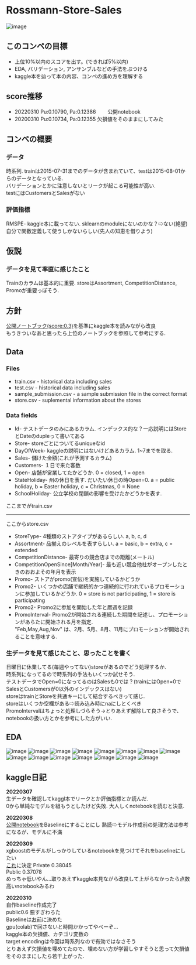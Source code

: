# Rossmann-Store-Sales
![image](https://user-images.githubusercontent.com/69502527/156883458-9fc3ca8e-b657-4621-926f-3d1470475e0b.png)

## このコンペの目標
* 上位10%以内のスコアを出す。(できれば5%以内)
* EDA, バリデーション, アンサンブルなどの手法をぶつける
* kaggle本を辿って本の内容、コンペの進め方を理解する

## score推移

* 20220310 Pu:0.10790, Pa:0.12386 　　公開notebook
* 20200310 Pu:0.10734, Pa:0.12355  欠損値をそのままにしてみた
## コンペの概要
### データ
時系列. trainは2015-07-31までのデータが含まれていて、testは2015-08-01からのデータとなっている. <br>
バリデーションとかに注意しないとリークが起こる可能性が高い.<br>
testにはCustomersとSalesがない
### 評価指標
RMSPE- kaggle本に載ってない. sklearnのmoduleにないのかな？⇨ない(絶望)<br>
自分で関数定義して使うしかないらしい(先人の知恵を借りよう)

## 仮説
### データを見て率直に感じたこと<br>
Trainのカラムは基本的に重要. storeはAssortment, CompetitionDistance, Promoが重要っぽそう.<br>

## 方針
[公開ノートブック(score:0.3)](https://www.kaggle.com/ashwathbalaji/rossmann-store-sales)を基準にkaggle本を読みながら改良<br>
もうきついなあと思ったら上位のノートブックを参照して参考にする.

## Data
### Files
* train.csv - historical data including sales
* test.csv - historical data including sales
* sample_submission.csv - a sample submission file in the correct format
* store.csv - suplemental information about the stores
### Data fields
* Id- テストデータのみにあるカラム. インデックス的な？一応説明にはStoreとDateのdupleって書いてある
* Store- storeごとについてるuniqueなid
* DayOfWeek- kaggleの説明にはないけどあるカラム. 1~7までを取る.
* Sales- 儲けた金額(これが予測するカラム)
* Customers- １日で来た客数
* Open- 店舗が営業してたかどうか. 0 = closed, 1 = open
* StateHoliday- 州の休日を表す. だいたい休日の時Open=0. a = public holiday, b = Easter holiday, c = Christmas, 0 = None
* SchoolHoliday- 公立学校の閉鎖の影響を受けたかどうかを表す.

ここまでがtrain.csv<br>



----------------------------------------------------------------------------------------
ここからstore.csv


* StoreType- 4種類のストアタイプがあるらしい. a, b, c, d
* Assortment- 品揃えのレベルを表すらしい. a = basic, b = extra, c = extended
* CompetitionDistance- 最寄りの競合店までの距離(メートル)
* CompetitionOpenSince[Month/Year]- 最も近い競合他社がオープンしたときのおおよその年月を表示
* Promo- ストアがpromo(宣伝)を実施しているかどうか
* Promo2- いくつかの店舗で継続的かつ連続的に行われているプロモーションに参加しているかどうか. 0 = store is not participating, 1 = store is participating
* Promo2- Promo2に参加を開始した年と暦週を記録
* PromoInterval- Promo2が開始される連続した期間を記述し、プロモーションがあらたに開始される月を指定.<br>
"Feb,May,Aug,Nov" は、2月、5月、8月、11月にプロモーションが開始されることを意味する.


### 生データを見て感じたこと、思ったことを書く

日曜日に休業してる(毎週やってない)storeがあるのでどう処理するか.<br>
時系列になってるので時系列の手法もいくつか試せそう.<br>
テストデータでOpen=0になってるのはSalesも0では？(trainにはOpen=0でSalesとCustomersが0以外のインデックスはない)<br>
storeはtrainとStoreを共通キーにして結合するべきって感じ.<br>
storeはいくつか空欄がある⇨読み込み時にnaにしとくべき<br>
PromoIntervalはちょっと処理しづらそう→とりあえず解除して良さそうで、notebookの扱い方とかを参考にした方がいい.

## EDA
![image](https://user-images.githubusercontent.com/69502527/157567785-65ddcc98-085b-4a88-b072-eb22a862bf1a.png)
![image](https://user-images.githubusercontent.com/69502527/157567846-97174d22-9dfe-47c8-a828-fd7482abadcc.png)
![image](https://user-images.githubusercontent.com/69502527/157567885-d5797c88-cb01-4a81-931c-f5d1f9bee90b.png)
![image](https://user-images.githubusercontent.com/69502527/157567948-9c481082-ac9c-41aa-9078-571152b1df2b.png)
![image](https://user-images.githubusercontent.com/69502527/157568019-069e30ff-41b0-4820-880e-3a68dad4f942.png)
![image](https://user-images.githubusercontent.com/69502527/157568032-f9e41d81-e448-4b83-9604-9d3bc7d1709e.png)
![image](https://user-images.githubusercontent.com/69502527/157568051-0706bec8-ba72-4516-bd7f-963c810da4ec.png)
![image](https://user-images.githubusercontent.com/69502527/157568058-6950b657-2a28-4f0c-9dca-e6e85e5327e3.png)
![image](https://user-images.githubusercontent.com/69502527/157568104-457f1902-bcf3-4776-a428-6cfdec77505c.png)
![image](https://user-images.githubusercontent.com/69502527/157568147-68d2def4-5d46-4504-b812-b10fb139cec5.png)
![image](https://user-images.githubusercontent.com/69502527/157568165-1613198b-d144-44cc-aee7-fec9776a377c.png)
![image](https://user-images.githubusercontent.com/69502527/157568173-fbfee132-812b-41d2-896f-41e1062eca29.png)
![image](https://user-images.githubusercontent.com/69502527/157568205-f82d0c4e-11d0-4330-a446-b1a733b67fe0.png)
![image](https://user-images.githubusercontent.com/69502527/157568212-81e99884-7a7f-4a4f-b536-1b311dc82609.png)
![image](https://user-images.githubusercontent.com/69502527/157568223-aa97b17f-47c8-4a40-9899-04925740be13.png)


## kaggle日記
**20220307**<br>
生データを確認してkaggl本でリークとか評価指標とか読んだ.<br>
0から単純なモデルを組もうとしたけど失敗. 大人しくnotebookを読むと決意.

**20220308**<br>
[公開notebook](https://www.kaggle.com/omarelgabry/a-journey-through-rossmann-stores)をBaselineにすることにし
熟読⇨モデル作成前の処理方法は参考になるが、モデルに不満

**20220309**<br>
xgboostのモデルがしっかりしているnotebookを見つけてそれをbaselineにしたい<br>
[これ](https://www.kaggle.com/manishleo10/gradient-boosting-machines-gbms-with-xgboost#Problem-Statement)に決定
Private 0.38045<br>
Public 0.37078<br>
めっちゃ低いやん...取りあえずkaggle本見ながら改良して上がらなかったら点数高いnotebookみるわ

**20220310**<br>
自作baseline作成完了<br>
public0.6 悪すぎわろた<br>
Baselineは[お前](https://www.kaggle.com/datasj/xgboost2)に決めた<br>
gpu(colab)で回さないと時間かかってやべーぞ...<br>
kaggle本の欠損値、カテゴリ変数の<br>
target encodingは今回は時系列なので有効ではなさそう<br>
とりあえず欠損値を埋めてたので、埋めない方が学習しやすそうと思って欠損値をそのままにしたら若干上がった.

